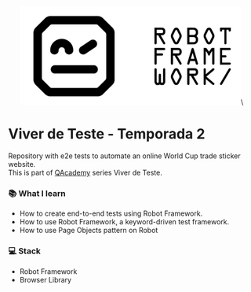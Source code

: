 <div align="center">
  <img src="images/Robot-framework.webp" width="450" height="200">\
</div>

# Viver de Teste - Temporada 2 

Repository with e2e tests to automate an online World Cup trade sticker website.  
This is part of [QAcademy](https://www.qacademy.io/) series Viver de Teste.

### 📚 What I learn 
- How to create end-to-end tests using Robot Framework.
- How to use Robot Framework, a keyword-driven test framework.
- How to use Page Objects pattern on Robot


### 💻 Stack 
- Robot Framework
- Browser Library
